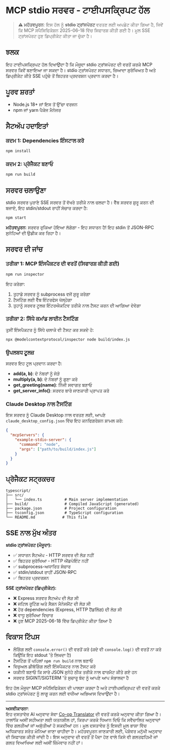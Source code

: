 <!--
CO_OP_TRANSLATOR_METADATA:
{
  "original_hash": "9d799c4a30a8383e0a74af9153262972",
  "translation_date": "2025-08-26T20:08:28+00:00",
  "source_file": "03-GettingStarted/05-stdio-server/solution/typescript/README.md",
  "language_code": "pa"
}
-->
# MCP stdio ਸਰਵਰ - ਟਾਈਪਸਕ੍ਰਿਪਟ ਹੱਲ

> **⚠️ ਮਹੱਤਵਪੂਰਨ**: ਇਸ ਹੱਲ ਨੂੰ **stdio ਟ੍ਰਾਂਸਪੋਰਟ** ਵਰਤਣ ਲਈ ਅਪਡੇਟ ਕੀਤਾ ਗਿਆ ਹੈ, ਜਿਵੇਂ ਕਿ MCP ਸਪੈਸਿਫਿਕੇਸ਼ਨ 2025-06-18 ਵਿੱਚ ਸਿਫਾਰਸ਼ ਕੀਤੀ ਗਈ ਹੈ। ਮੂਲ SSE ਟ੍ਰਾਂਸਪੋਰਟ ਹੁਣ ਡਿਪ੍ਰੀਕੇਟ ਕੀਤਾ ਜਾ ਚੁੱਕਾ ਹੈ।

## ਝਲਕ

ਇਹ ਟਾਈਪਸਕ੍ਰਿਪਟ ਹੱਲ ਦਿਖਾਉਂਦਾ ਹੈ ਕਿ ਮੌਜੂਦਾ stdio ਟ੍ਰਾਂਸਪੋਰਟ ਦੀ ਵਰਤੋਂ ਕਰਕੇ MCP ਸਰਵਰ ਕਿਵੇਂ ਬਣਾਇਆ ਜਾ ਸਕਦਾ ਹੈ। stdio ਟ੍ਰਾਂਸਪੋਰਟ ਸਧਾਰਨ, ਜ਼ਿਆਦਾ ਸੁਰੱਖਿਅਤ ਹੈ ਅਤੇ ਡਿਪ੍ਰੀਕੇਟ ਕੀਤੇ SSE ਪਹੁੰਚੇ ਤੋਂ ਬਿਹਤਰ ਪ੍ਰਦਰਸ਼ਨ ਪ੍ਰਦਾਨ ਕਰਦਾ ਹੈ।

## ਪੂਰਵ ਸ਼ਰਤਾਂ

- Node.js 18+ ਜਾਂ ਇਸ ਤੋਂ ਉੱਚਾ ਵਰਜਨ
- npm ਜਾਂ yarn ਪੈਕੇਜ ਮੈਨੇਜਰ

## ਸੈਟਅੱਪ ਹਦਾਇਤਾਂ

### ਕਦਮ 1: Dependencies ਇੰਸਟਾਲ ਕਰੋ

```bash
npm install
```

### ਕਦਮ 2: ਪ੍ਰੋਜੈਕਟ ਬਣਾਓ

```bash
npm run build
```

## ਸਰਵਰ ਚਲਾਉਣਾ

stdio ਸਰਵਰ ਪੁਰਾਣੇ SSE ਸਰਵਰ ਤੋਂ ਵੱਖਰੇ ਤਰੀਕੇ ਨਾਲ ਚਲਦਾ ਹੈ। ਵੈੱਬ ਸਰਵਰ ਸ਼ੁਰੂ ਕਰਨ ਦੀ ਬਜਾਏ, ਇਹ stdin/stdout ਰਾਹੀਂ ਸੰਚਾਰ ਕਰਦਾ ਹੈ:

```bash
npm start
```

**ਮਹੱਤਵਪੂਰਨ**: ਸਰਵਰ ਰੁਕਿਆ ਹੋਇਆ ਲੱਗੇਗਾ - ਇਹ ਸਧਾਰਨ ਹੈ! ਇਹ stdin ਤੋਂ JSON-RPC ਸੁਨੇਹਿਆਂ ਦੀ ਉਡੀਕ ਕਰ ਰਿਹਾ ਹੈ।

## ਸਰਵਰ ਦੀ ਜਾਂਚ

### ਤਰੀਕਾ 1: MCP ਇੰਸਪੈਕਟਰ ਦੀ ਵਰਤੋਂ (ਸਿਫਾਰਸ਼ ਕੀਤੀ ਗਈ)

```bash
npm run inspector
```

ਇਹ ਕਰੇਗਾ:
1. ਤੁਹਾਡੇ ਸਰਵਰ ਨੂੰ subprocess ਵਜੋਂ ਸ਼ੁਰੂ ਕਰੇਗਾ
2. ਟੈਸਟਿੰਗ ਲਈ ਵੈੱਬ ਇੰਟਰਫੇਸ ਖੋਲ੍ਹੇਗਾ
3. ਤੁਹਾਨੂੰ ਸਰਵਰ ਟੂਲਜ਼ ਇੰਟਰਐਕਟਿਵ ਤਰੀਕੇ ਨਾਲ ਟੈਸਟ ਕਰਨ ਦੀ ਆਗਿਆ ਦੇਵੇਗਾ

### ਤਰੀਕਾ 2: ਸਿੱਧੇ ਕਮਾਂਡ ਲਾਈਨ ਟੈਸਟਿੰਗ

ਤੁਸੀਂ ਇੰਸਪੈਕਟਰ ਨੂੰ ਸਿੱਧੇ ਚਲਾਕੇ ਵੀ ਟੈਸਟ ਕਰ ਸਕਦੇ ਹੋ:

```bash
npx @modelcontextprotocol/inspector node build/index.js
```

### ਉਪਲਬਧ ਟੂਲਜ਼

ਸਰਵਰ ਇਹ ਟੂਲ ਪ੍ਰਦਾਨ ਕਰਦਾ ਹੈ:

- **add(a, b)**: ਦੋ ਨੰਬਰਾਂ ਨੂੰ ਜੋੜੋ
- **multiply(a, b)**: ਦੋ ਨੰਬਰਾਂ ਨੂੰ ਗੁਣਾ ਕਰੋ  
- **get_greeting(name)**: ਨਿੱਜੀ ਸਵਾਗਤ ਬਣਾਓ
- **get_server_info()**: ਸਰਵਰ ਬਾਰੇ ਜਾਣਕਾਰੀ ਪ੍ਰਾਪਤ ਕਰੋ

### Claude Desktop ਨਾਲ ਟੈਸਟਿੰਗ

ਇਸ ਸਰਵਰ ਨੂੰ Claude Desktop ਨਾਲ ਵਰਤਣ ਲਈ, ਆਪਣੇ `claude_desktop_config.json` ਵਿੱਚ ਇਹ ਕਨਫਿਗਰੇਸ਼ਨ ਸ਼ਾਮਲ ਕਰੋ:

```json
{
  "mcpServers": {
    "example-stdio-server": {
      "command": "node",
      "args": ["path/to/build/index.js"]
    }
  }
}
```

## ਪ੍ਰੋਜੈਕਟ ਸਟ੍ਰਕਚਰ

```
typescript/
├── src/
│   └── index.ts          # Main server implementation
├── build/                # Compiled JavaScript (generated)
├── package.json          # Project configuration
├── tsconfig.json         # TypeScript configuration
└── README.md            # This file
```

## SSE ਨਾਲ ਮੁੱਖ ਅੰਤਰ

**stdio ਟ੍ਰਾਂਸਪੋਰਟ (ਮੌਜੂਦਾ):**
- ✅ ਸਧਾਰਨ ਸੈਟਅੱਪ - HTTP ਸਰਵਰ ਦੀ ਲੋੜ ਨਹੀਂ
- ✅ ਬਿਹਤਰ ਸੁਰੱਖਿਆ - HTTP ਐਂਡਪੋਇੰਟ ਨਹੀਂ
- ✅ subprocess-ਅਧਾਰਿਤ ਸੰਚਾਰ
- ✅ stdin/stdout ਰਾਹੀਂ JSON-RPC
- ✅ ਬਿਹਤਰ ਪ੍ਰਦਰਸ਼ਨ

**SSE ਟ੍ਰਾਂਸਪੋਰਟ (ਡਿਪ੍ਰੀਕੇਟ):**
- ❌ Express ਸਰਵਰ ਸੈਟਅੱਪ ਦੀ ਲੋੜ ਸੀ
- ❌ ਜਟਿਲ ਰੂਟਿੰਗ ਅਤੇ ਸੈਸ਼ਨ ਮੈਨੇਜਮੈਂਟ ਦੀ ਲੋੜ ਸੀ
- ❌ ਹੋਰ dependencies (Express, HTTP ਹੈਂਡਲਿੰਗ) ਦੀ ਲੋੜ ਸੀ
- ❌ ਵਾਧੂ ਸੁਰੱਖਿਆ ਵਿਚਾਰ
- ❌ ਹੁਣ MCP 2025-06-18 ਵਿੱਚ ਡਿਪ੍ਰੀਕੇਟ ਕੀਤਾ ਗਿਆ ਹੈ

## ਵਿਕਾਸ ਟਿੱਪਸ

- ਲੌਗਿੰਗ ਲਈ `console.error()` ਦੀ ਵਰਤੋਂ ਕਰੋ (ਕਦੇ ਵੀ `console.log()` ਦੀ ਵਰਤੋਂ ਨਾ ਕਰੋ ਕਿਉਂਕਿ ਇਹ stdout 'ਤੇ ਲਿਖਦਾ ਹੈ)
- ਟੈਸਟਿੰਗ ਤੋਂ ਪਹਿਲਾਂ `npm run build` ਨਾਲ ਬਣਾਓ
- ਵਿਜ਼ੁਅਲ ਡੀਬੱਗਿੰਗ ਲਈ ਇੰਸਪੈਕਟਰ ਨਾਲ ਟੈਸਟ ਕਰੋ
- ਯਕੀਨੀ ਬਣਾਓ ਕਿ ਸਾਰੇ JSON ਸੁਨੇਹੇ ਠੀਕ ਤਰੀਕੇ ਨਾਲ ਫਾਰਮੈਟ ਕੀਤੇ ਗਏ ਹਨ
- ਸਰਵਰ SIGINT/SIGTERM 'ਤੇ ਸੁਚਾਰੂ ਬੰਦ ਨੂੰ ਆਪਣੇ ਆਪ ਸੰਭਾਲਦਾ ਹੈ

ਇਹ ਹੱਲ ਮੌਜੂਦਾ MCP ਸਪੈਸਿਫਿਕੇਸ਼ਨ ਦੀ ਪਾਲਣਾ ਕਰਦਾ ਹੈ ਅਤੇ ਟਾਈਪਸਕ੍ਰਿਪਟ ਦੀ ਵਰਤੋਂ ਕਰਕੇ stdio ਟ੍ਰਾਂਸਪੋਰਟ ਨੂੰ ਲਾਗੂ ਕਰਨ ਲਈ ਵਧੀਆ ਅਭਿਆਸ ਦਿਖਾਉਂਦਾ ਹੈ।

---

**ਅਸਵੀਕਾਰਨਾ**:  
ਇਹ ਦਸਤਾਵੇਜ਼ AI ਅਨੁਵਾਦ ਸੇਵਾ [Co-op Translator](https://github.com/Azure/co-op-translator) ਦੀ ਵਰਤੋਂ ਕਰਕੇ ਅਨੁਵਾਦ ਕੀਤਾ ਗਿਆ ਹੈ। ਹਾਲਾਂਕਿ ਅਸੀਂ ਸਹੀਅਤਾ ਲਈ ਯਤਨਸ਼ੀਲ ਹਾਂ, ਕਿਰਪਾ ਕਰਕੇ ਧਿਆਨ ਦਿਓ ਕਿ ਸਵੈਚਾਲਿਤ ਅਨੁਵਾਦਾਂ ਵਿੱਚ ਗਲਤੀਆਂ ਜਾਂ ਅਸੁੱਤੀਆਂ ਹੋ ਸਕਦੀਆਂ ਹਨ। ਮੂਲ ਦਸਤਾਵੇਜ਼ ਨੂੰ ਇਸਦੀ ਮੂਲ ਭਾਸ਼ਾ ਵਿੱਚ ਅਧਿਕਾਰਤ ਸਰੋਤ ਮੰਨਿਆ ਜਾਣਾ ਚਾਹੀਦਾ ਹੈ। ਮਹੱਤਵਪੂਰਨ ਜਾਣਕਾਰੀ ਲਈ, ਪੇਸ਼ੇਵਰ ਮਨੁੱਖੀ ਅਨੁਵਾਦ ਦੀ ਸਿਫਾਰਸ਼ ਕੀਤੀ ਜਾਂਦੀ ਹੈ। ਇਸ ਅਨੁਵਾਦ ਦੀ ਵਰਤੋਂ ਤੋਂ ਪੈਦਾ ਹੋਣ ਵਾਲੇ ਕਿਸੇ ਵੀ ਗਲਤਫਹਿਮੀ ਜਾਂ ਗਲਤ ਵਿਆਖਿਆ ਲਈ ਅਸੀਂ ਜ਼ਿੰਮੇਵਾਰ ਨਹੀਂ ਹਾਂ।